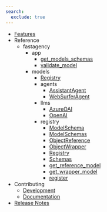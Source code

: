 ```yaml
---
search:
  exclude: true
---
```

- [Features](fastagency.md)
- Reference
    - fastagency
        - app
            - [get_models_schemas](api/fastagency/app/get_models_schemas.md)
            - [validate_model](api/fastagency/app/validate_model.md)
        - models
            - [Registry](api/fastagency/models/Registry.md)
            - agents
                - [AssistantAgent](api/fastagency/models/agents/AssistantAgent.md)
                - [WebSurferAgent](api/fastagency/models/agents/WebSurferAgent.md)
            - llms
                - [AzureOAI](api/fastagency/models/llms/AzureOAI.md)
                - [OpenAI](api/fastagency/models/llms/OpenAI.md)
            - registry
                - [ModelSchema](api/fastagency/models/registry/ModelSchema.md)
                - [ModelSchemas](api/fastagency/models/registry/ModelSchemas.md)
                - [ObjectReference](api/fastagency/models/registry/ObjectReference.md)
                - [ObjectWrapper](api/fastagency/models/registry/ObjectWrapper.md)
                - [Registry](api/fastagency/models/registry/Registry.md)
                - [Schemas](api/fastagency/models/registry/Schemas.md)
                - [get_reference_model](api/fastagency/models/registry/get_reference_model.md)
                - [get_wrapper_model](api/fastagency/models/registry/get_wrapper_model.md)
                - [register](api/fastagency/models/registry/register.md)
- Contributing
    - [Development](getting-started/contributing/CONTRIBUTING.md)
    - [Documentation](getting-started/contributing/docs.md)
- [Release Notes](release.md)